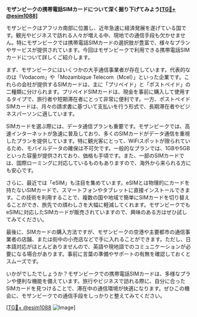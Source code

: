 **モザンビークの携帯電話SIMカードについて深く掘り下げてみよう[[TG💪+ @esim1088](https://t.me/s/esim1088)]**

モザンビークはアフリカ南部に位置し、近年急速に経済発展を遂げている国です。観光やビジネスで訪れる人々が増える中、現地での通信手段も欠かせません。特にモザンビークでは携帯電話SIMカードの選択肢が豊富で、様々なプランやサービスが提供されています。今回はモザンビークで利用できる携帯電話SIMカードについて詳しくご紹介します。

まず、モザンビークにはいくつかの大手通信事業者が存在しています。代表的なのは「Vodacom」や「Mozambique Telecom（Mcel）」といった企業です。これらの会社が提供するSIMカードは、主に「プリペイド」と「ポストペイド」の二種類に分けられます。プリペイドSIMカードは、現金を事前に購入して使用するタイプで、旅行者や短期滞在者にとって非常に便利です。一方、ポストペイドSIMカードは、月々の請求書に基づいて支払いを行う形式で、長期滞在者やビジネスパーソンに適しています。

SIMカードを選ぶ際には、データ通信プランも重要です。モザンビークでは、高速インターネットが急速に普及しており、多くのSIMカードがデータ通信を重視したプランを提供しています。特に観光客にとって、WiFiスポットが限られているため、モバイルデータの確保は不可欠です。一般的なプランでは、1GBや5GBといった容量が提供されており、価格も手頃です。また、一部のSIMカードでは、国際ローミングに対応しているものもありますので、海外から来られる方にも安心です。

さらに、最近では「eSIM」も注目を集めています。eSIMとは物理的にカードを持たないSIMカードで、スマートフォンやタブレットに直接インストールできます。この技術を利用することで、複数の国や地域で簡単にSIMカードを切り替えることができ、旅先での煩わしさを大幅に軽減してくれます。モザンビークでもeSIMに対応したSIMカードが販売されていますので、興味のある方はぜひ試してみてください。

最後に、SIMカードの購入方法ですが、モザンビークの空港や主要都市の通信事業者の店舗、または街中の小売店などで手に入れることができます。ただし、日本語対応がほとんどありませんので、英語や現地語でのコミュニケーションが必要になる場合があります。事前に言葉の準備やサポートの有無を確認しておくとスムーズです。

いかがでしたでしょうか？モザンビークでの携帯電話SIMカードは、多様なプランや便利な機能を備えています。旅行やビジネスで訪れる際に、自分に合ったSIMカードを見つけることで、滞在中の通信環境が快適になります。ぜひこの機会に、モザンビークでの通信手段をしっかりと整えてみてください。

[[TG💪+ @esim1088](https://t.me/s/esim1088) ![Image](https://i.postimg.cc/Y0z9fWf4/image.png)]